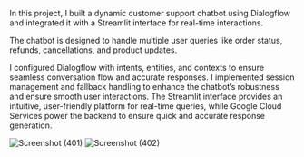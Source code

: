 In this project, I built a dynamic customer support chatbot using Dialogflow and integrated it with a Streamlit interface for real-time interactions. 

The chatbot is designed to handle multiple user queries like order status, refunds, cancellations, and product updates. 

I configured Dialogflow with intents, entities, and contexts to ensure seamless conversation flow and accurate responses. I implemented session management and fallback handling to enhance the chatbot’s robustness and ensure smooth user interactions. The Streamlit interface provides an intuitive, user-friendly platform for real-time queries, while Google Cloud Services power the backend to ensure quick and accurate response generation.



![Screenshot (401)](https://github.com/user-attachments/assets/b5735090-24e2-49da-8a83-3b4301c494cd)
![Screenshot (402)](https://github.com/user-attachments/assets/9ab17509-acd1-4039-bfc2-b6d3463e866b)
